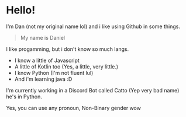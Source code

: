 # Hello! 

I'm Dan (not my original name lol) and i like using Github in some things.
> My name is Daniel

I like progamming, but i don't know so much langs.
  - I know a little of Javascript
  - A little of Kotlin too (Yes, a little, very little.)
  - I know Python (I'm not fluent lul)
  - And i'm learning java :D
  
 I'm currently working in a Discord Bot called Catto (Yep very bad name) he's in Python.
 
 Yes, you can use any pronoun, Non-Binary gender wow
  


<!--
**DJDanl/DJDanl** is a ✨ _special_ ✨ repository because its `README.md` (this file) appears on your GitHub profile.

Here are some ideas to get you started:

- 🔭 I’m currently working on ...
- 🌱 I’m currently learning ...
- 👯 I’m looking to collaborate on ...
- 🤔 I’m looking for help with ...
- 💬 Ask me about ...
- 📫 How to reach me: ...
- 😄 Pronouns: ...
- ⚡ Fun fact: ...
-->
